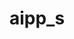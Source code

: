 ---
title: "aipp_s"
collection: publications
filepath: "/files/publications/aipp_s.pdf"
citation: "Kong, W., & Monteiro, R. D. C. (2021). An accelerated inexact proximal point method for solving nonconvex-concave min-max problems. *SIAM Journal on Optimization*, 31(4), 2558–2585."
---